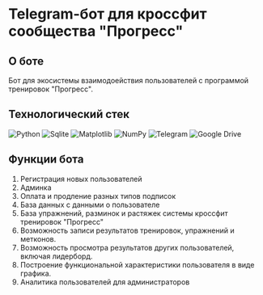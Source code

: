 # Telegram-бот для кроссфит сообщества "Прогресс"

## О боте
Бот для экосистемы взаимодоействия пользователей
с программой тренировок "Прогресс".

## Технологический стек
![Python](https://img.shields.io/badge/python-3670A0?style=for-the-badge&logo=python&logoColor=ffdd54)
![Sqlite](https://img.shields.io/badge/SQLite-07405E?style=for-the-badge&logo=sqlite&logoColor=white)
![Matplotlib](https://img.shields.io/badge/Matplotlib-%23ffffff.svg?style=for-the-badge&logo=Matplotlib&logoColor=black)
![NumPy](https://img.shields.io/badge/numpy-%23013243.svg?style=for-the-badge&logo=numpy&logoColor=white)
![Telegram](https://img.shields.io/badge/Telegram-2CA5E0?style=for-the-badge&logo=telegram&logoColor=white)
![Google Drive](https://img.shields.io/badge/Google%20Drive-4285F4?style=for-the-badge&logo=googledrive&logoColor=white)
## Функции бота
1. Регистрация новых пользователей
2. Админка
3. Оплата и продление разных типов подписок
4. База данных с данными о пользователе
5. База упражнений, разминок и растяжек системы кроссфит тренировок "Прогресс"
6. Возможность записи результатов тренировок, упражнений и метконов.
7. Возможность просмотра результатов других пользователей, включая лидерборд.
8. Построение функциональной характеристики пользователя в виде графика.
9. Аналитика пользователей для администраторов

